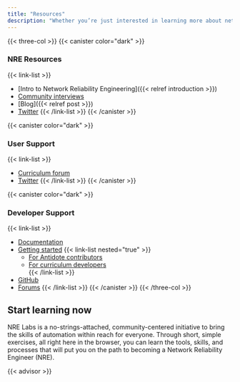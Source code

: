 ```yaml
---
title: "Resources"
description: "Whether you’re just interested in learning more about network reliability engineering or thinking about getting more engaged with the NRE Labs community, we have a range of resources for you to check out. "
---
```


{{< three-col >}}
{{< canister color="dark" >}}
### NRE Resources

{{< link-list >}}
- [Intro to Network Reliability Engineering]({{< relref introduction >}})
- [Community interviews](https://www.youtube.com/watch?v=l_TUYSkZcv4&list=PLjM9FuOtKYVhXixs9rEjf7brmPDSWPe8R)
- [Blog]({{< relref post >}})
- [Twitter](https://twitter.com/NRELabs)
{{< /link-list >}}
{{< /canister >}}

{{< canister color="dark" >}}
### User Support

{{< link-list >}}
- [Curriculum forum](https://community.networkreliability.engineering/t/about-the-nre-labs-curriculum-category/16)
- [Twitter](https://twitter.com/NRELabs)
{{< /link-list >}}
{{< /canister >}}

{{< canister color="dark" >}}
### Developer Support

{{< link-list >}}
- [Documentation](https://antidoteproject.readthedocs.io/en/latest/index.html)
- [Getting started](#)
  {{< link-list nested="true" >}}
  - [For Antidote contributors](https://antidoteproject.readthedocs.io/en/latest/hacking/platform.html)
  - [For curriculum developers](https://antidoteproject.readthedocs.io/en/latest/hacking/curriculum/index.html)   
  {{< /link-list >}}
- [GitHub](https://github.com/nre-learning)
- [Forums](https://community.networkreliability.engineering/)
{{< /link-list >}}
{{< /canister >}}
{{< /three-col >}}

## Start learning now 

NRE Labs is a no-strings-attached, community-centered initiative to bring the 
skills of automation within reach for everyone. Through short, simple exercises, 
all right here in the browser, you can learn the tools, skills, and processes 
that will put you on the path to becoming a Network Reliability Engineer (NRE).

{{< advisor >}}